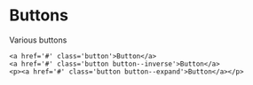 # Buttons

Various buttons

```
<a href='#' class='button'>Button</a>
<a href='#' class='button button--inverse'>Button</a>
<p><a href='#' class='button button--expand'>Button</a></p>
```
